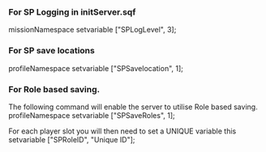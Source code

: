 ### For SP Logging in initServer.sqf
missionNamespace setvariable ["SPLogLevel", 3];

### For SP save locations
profileNamespace setvariable ["SPSavelocation", 1];

### For Role based saving.
The following command will enable the server to utilise Role based saving.
profileNamespace setvariable ["SPSaveRoles", 1];

For each player slot you will then need to set a UNIQUE variable
this setvariable ["SPRoleID", "Unique ID"];